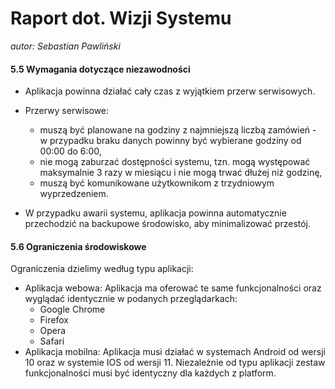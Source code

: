 # Raport dot. Wizji Systemu
*autor: Sebastian Pawliński*

#### 5.5 Wymagania dotyczące niezawodności
- Aplikacja powinna działać cały czas z wyjątkiem przerw serwisowych. 

- Przerwy serwisowe:
    - muszą być planowane na godziny z najmniejszą liczbą zamówień - w przypadku braku danych powinny być wybierane godziny od 00:00 do 6:00,
	- nie mogą zaburzać dostępności systemu, tzn. mogą występować maksymalnie 3 razy w miesiącu i nie mogą trwać dłużej niż godzinę,
	- muszą być komunikowane użytkownikom z trzydniowym wyprzedzeniem. 		
	
- W przypadku awarii systemu, aplikacja powinna automatycznie przechodzić na backupowe środowisko, aby minimalizować przestój.

#### 5.6 Ograniczenia środowiskowe
Ograniczenia dzielimy według typu aplikacji:
- Aplikacja webowa:
Aplikacja ma oferować te same funkcjonalności oraz wyglądać identycznie w podanych przeglądarkach:
    - Google Chrome
	- Firefox
	- Opera
	- Safari
- Aplikacja mobilna:
Aplikacja musi działać w systemach Android od wersji 10 oraz w systemie IOS od wersji 11.
Niezależnie od typu aplikacji zestaw funkcjonalności musi być identyczny dla każdych z platform.